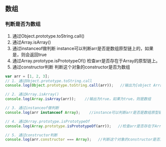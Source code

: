 ## 数组

### 判断是否为数组
1. 通过Object.prototype.toString.call()
2. 通过Array.isArray()
3. 通过instanceof做判断
  instance可以判断arr是否是数组原型链上的，如果是，则会返回true
4. 通过Array.prototype.isPrototypeOf()
  检查arr是否存在于Array的原型链上。
5. 通过constructor判断
  判断这个对象的constructor是否为数组
```js
var arr = [1, 2, 3];
// 1. 通过Object.prototype.toString.call
console.log(Object.prototype.toString.call(arr));   //输出为[object Array]

// 2. 通过Array.isArray()
console.log(Array.isArray(arr));    //输出为true，如果为true，则是数组

// 3. 通过instanceof做判断
console.log(arr instanceof Array);    //instance可以判断arr是否是数组原型链上的，如果是，则会返回true

// 4. 通过Array.prototype.isPrototypeOf
console.log(Array.prototype.isPrototypeOf(arr));   //检查arr是否存在于Array的原型链上。

// 5. 通过constructor判断
console.log(arr.constructor === Array);   //判断这个对象的constructor是否为数组
```